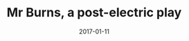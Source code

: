 ---
subheader: 'written by Anne Washburn

  directed by Alex Hearn'
description: "<p>With the planet as we know it left in ruins, people who have survived\
  \ reminisce about mass media to pass the time. After decades of remembering and\
  \ retelling plots, a Simpsons episode is transformed into a performance that integrates\
  \ ritualistic spectacle and campy musical theater to light the way in the darkest\
  \ times.</p><p><strong>Hana Eldessouky</strong> (Jenny / Lisa) is a first year majoring\
  \ in English. She was previously involved in\_<em>Comedy of Errors</em> (Assistant\
  \ Lighting Designer).\_this is her first UT show as an actor.</p><p><strong>Connor\
  \ Fieweger</strong> (Troy) is a second year majoring in Physics and Fundamentals:\
  \ Issues and Texts. His previous UT credits include <em>West Side Story</em> (Action)\
  \ and <em>Urinetown</em> (Old Man Strong/Hot Blades Harry). Other roles include\
  \ Enjolras (<em>Les Miserables</em>) and Lord Farquaad (<em>Shrek! The Musical</em>).\
  \ He would like to especially thank the direction and production of <em>Mr. Burns</em>\
  \ for their understanding and flexibility, and of course dedicate this role to that\
  \ one picture of Lil Wayne falling off a skateboard.</p><p><strong>Rob Geada</strong>\
  \ (Sam / Itchy) is a fourth-year Physics major in the college. He has acted in <em>Much\
  \ Ado About Nothing</em> (Claudio), <em>Romeo and Juliet </em>(Benvolio), <em>Merchant\
  \ of Venice </em>(Launcelot), and sound designed <em>Krapp's Last Tape </em>and\
  \ <em>Hamlet</em>.</p><p><strong>Jacob Goodman</strong> (Matt / Mr. Burns) is a\
  \ second-year majoring in Visual Arts and Comparative Human Development. Previous\
  \ UT credits include the <em>Comedy of Errors</em> (Director), <em>The Seagull</em>\
  \ (Konstantin), and <em>Twelfth Night </em>(Duke Orsino).</p><p><strong>Rebecca\
  \ Husk</strong> (Colleen / Bart) is a second year in the College majoring in philosophy.\
  \ Past UT credits include <em>Romeo and Juliet</em> (Lady Montague) and <em>The</em>\
  \ <em>Merchant of Venice </em>(Nerissa). She also sings with Men in Drag all-female\
  \ a cappella and is the president of AcaCouncil, as well as a member of UT Committee.</p>\
  \ <p><strong>Quinn Kane</strong> (Gibson / Homer) is a second year Classics major\
  \ and History minor. He has acted in several UT plays including <em>Urinetown</em>\
  \ (Bobby Strong) and <em>West Side Story </em>(Baby John). He's also acted in two\
  \ Dean's Men productions: <em>Hamlet</em> (Polonius) and the <em>Comedy of Errors</em>\
  \ (Aegeon, Pinch). This quarter, along with acting, Quinn assistant costume designed\
  \ Geography of a Horse Dreamer.</p><p><strong>Julianne Lorndale</strong> (Apu) is\
  \ a first-year majoring in Medieval Studies. She began her involvement in University\
  \ Theater last quarter in the <em>Comedy of Errors</em> (Luciana). She hopes to\
  \ be employed after college.</p><p><strong>Louise Simpson</strong> (Willy) is a\
  \ fourth year in the college majoring in Comparative Human Development and Environmental\
  \ Studies. She has been involved with University Theater as an actor in <em>Grey\
  \ Gardens</em> and <em>Rumors</em> previously. After college, she hopes to go into\
  \ journalism.</p><p><strong>Emil Sohlberg</strong> (Milhouse) is a first year, and\
  \ this is his first UT show! He is probably going to major in math. Emil really\
  \ enjoys theater, and hopes to be in many more shows in the years to come.</p><p><strong>Maggie\
  \ Strahan</strong> (Edna) is a third year in the College, majoring in TAPS. Previous\
  \ acting credits with University Theater include<em> After the Revolution</em> (Jess),\
  \ <em>A Winter's Tale</em> (Camillo/Antigonus),<em> West Side Story</em> (Minnie),\
  \ <em>Urinetown</em> (Hope Cladwell), <em>Amadeus</em> (Teresa Salieri), and<em>\
  \ Love's Labour's Lost</em> (Jaquenetta) with the Dean's Men.</p><p><strong>Katy\
  \ Surhigh</strong> (Nelson) is a third-year English major in the College. Previous\
  \ UT credits include <em>A Winter's Tale</em> (ASM), <em>The Seagull </em>(ASM),\
  \ and <em>Urinetown</em> (Billy Boy Bill). She has previously stage managed for\
  \ UChicago Commedia and will be stage managing <em>Lear</em> next quarter. She is\
  \ also a member of UT Committee, A Cappella Council (Vice President/Secretary) and\
  \ Rhythm and Jews (Vice President).</p><p><strong>Lexi Turner</strong> (Maria/Marge)\
  \ is a fourth year majoring in Theater and Performance Studies. She has worked with\
  \ UT in a few capacities, including acting in shows such as <em>Rumors</em> (Cookie)\
  \ and <em>Romeo and Juliet </em>(The Nurse) and directing a workshop (<em>Woman\
  \ on Trial</em>), as well as a mainstage (<em>Iphigenia and Other Daughters</em>).\
  \ She is also the Dean's Men liaison to UT Committee, Event Coordinator of Student\
  \ Staff, and president of U of C Commedia.</p><p><strong>Alex Hearn</strong> (Director)\
  \ is a fourth-year in the College studying Public Policy. A life-long Simpsons fan,\
  \ he'd like to thank Lisa (a Simpsons fan) and Chris (not really a Simpsons fan)\
  \ for their support and guidance. Previous directing credits include <em>Noises\
  \ Off</em>, <em>Rumors</em>, and <em>The Still Alarm</em>. Previous acting roles\
  \ include<em> By the Bog of Cats </em>(Young Dunne/Ghost Fancier), <em>Officer Lockstock\
  \ </em>(Urinetown), <em>Suburbia</em> (Jeff), and <em>Endgame</em> (Nagg). He also\
  \ clown coached for <em>Comedy of Errors</em> and <em>Krapp's Last Tape</em> and\
  \ clowns around with UChicago Commedia.</p> <p><strong>Mariel Shlomchik</strong>\
  \ (Production Manager) is a fourth-year in the College studying Biology. <em>Mr.\
  \ Burns</em> is her thirteenth show, and sixth time production managing with University\
  \ Theater. In the last year she has production managed <em>The Seagull</em> and\
  \ the <em>Comedy of Errors</em>.</p> <p><strong>Charlie Lovejoy </strong>(Stage\
  \ Manager) is a third-year English literature major from Minneapolis, where they\
  \ stage managed community and professional productions before moving to Chicago.\
  \ Since then, Charlie\u2019s stage management credits include <em>West Side Story,\
  \ By the Bog of Cats, Miss Julie, All choiceless She, Context, Marigolds, Amadeus\
  \ </em>(UT), <em>You On The Moors Now</em> (The Hypocrites), and various others.\
  \ This past summer, they were the stage management intern on workshops of <em>Pinocchio,\
  \ The Nutcracker, The Great and Terrible Wizard of Oz, Verboten, Missing </em>(The\
  \ House Theatre), and <em>Aristophanesathon</em> (The Hypocrites). Charlie is also\
  \ a member of UT\u2019s Committee and a curator for <em>Theatre[24]</em>.</p><p><strong>Julia\
  \ Aizuss</strong> (Dramaturg) is a third-year in the College majoring in English\
  \ &amp; Classics. She has previously served as a dramaturg for the Classical Entertainment\
  \ Society.</p><p><strong>Ellen Wiese</strong> (Music Director) is a fourth-year\
  \ BA/MAPH student studying English and Creative Writing. Past UT credits include\
  \ the <em>Comedy of Errors</em> (Props Designer), <em>Ex Libris</em> (Stage Manager),\
  \ and <em>West Side Story</em> (Floor Manager). She hopes to work as a writer and\
  \ arts administrator after college.</p><p><strong>Will Myers</strong> (Vocal Director)\
  \ is a third year music major in the college. <em>Mr. Burns</em> is his University\
  \ Theatre debut, but he is involved in performance and direction with multiple choirs\
  \ on campus. Will is interested in education and plans to pursue a career in teaching\
  \ and choral conducting.</p><p><strong>Emily Lovett</strong> (Vocal Director) is\
  \ a second-year majoring in Music and English Literature. Past credits include <em>Hamlet</em>\
  \ (Guildenstern) and <em>West Side Story</em> (Velma). She also is a member of UChicago's\
  \ Women's Ensemble.</p><p><strong>Itzel Blancas</strong> (Costume Designer) is a\
  \ fourth year in the college majoring in Comparative Literature and TAPS. She has\
  \ previously been involved with University Theater as a Costume Designer (<em>Amadeus,\
  \ The Effect of Gamma Rays on Man in the Moon Marigolds, Miss Julie, By the Bog\
  \ of Cats</em>), Director (<em>West Side Story, What a Wild Party!</em>), and an\
  \ assistant in various capacities. She is a member of Tech Staff, is the Tech Staff\
  \ rep in Committee, and is one of the Curators for <em>Theater[24]</em>.</p><p><strong>Sophie\
  \ Downes</strong> (Sound Designer) is a fourth-year English major. She has previously\
  \ worked in UT as a director (<em>Dusk Before Fireworks</em>), assistant sound designer\
  \ (<em>By the Bog of Cats, Rumors</em>), production manager (Winter Workshops 2015,\
  \ <em>Apsara</em>), assistant production manager (<em>Henry V, Fool for Love, As\
  \ You Like It</em>), and sound board operator (<em>Noises Off</em>).</p><p><strong>Casey\
  \ McKenna </strong>(Lighting Designer) is a second-year majoring in Spanish and\
  \ Comparative Human Development. This is her first time involved with University\
  \ Theater.</p> <p><strong>Eric Karsten</strong>\_(Lighting Designer / Master Electrician)\
  \ is a first-year majoring in Math with a Specialization in Economics. He has been\
  \ involved with University Theater, Oeconomica, and the technical staff of the Logan\
  \ Performance Hall. His past credits include: <em>After The Revolution</em> (Assistant\
  \ Lighting Designer), <em>Beauty and The Beast</em> (Lighting Designer), <em>39\
  \ Steps</em> (Lighting Designer), <em>Legally Blonde</em> (Lighting Designer), <em>Richard\
  \ III</em> (Lighting Designer).</p><p><strong>Colin Garon </strong>(Props Designer)\
  \ is a third year majoring in HiPSS. As a props designer, he specializes in food,\
  \ dead birds, and the uncanny. He has previously designed for <em>Amadeus</em>,\
  \ among other plays.</p><p><strong>Emily Cambias </strong>(Props Designer) is a\
  \ student in the College.</p><p><strong>Sydney Purdue</strong> (Scenic Designer)\
  \ is a third-year Statistics major. Previous scenic credits include <em>Iphigenia\
  \ and Other Daughters</em> (Scenic/Props Designer), <em>West Side Story</em> (Scenic\
  \ Artist), <em>Noises Off</em> (Scenic Artist), <em>By the Bog of Cats</em> (Scenic\
  \ Designer), and<em> Twelfth Night </em>(Scenic Designer).</p> <p><strong>Monica\
  \ Brown</strong> (Choreographer) is a second-year English major. She is also a Scav\
  \ captain and on the staff of Sliced Bread. Past work on University Theater shows\
  \ includes assistant choreographing <em>West Side Story</em>.</p><p><strong>Tiffany\
  \ \"Tippo\" Wang</strong> (Technical Director) is a fourth-year majoring in Psychology.</p><p><strong>Olivia\
  \ Malone</strong> (Assistant Production Manager) is a second-year currently between\
  \ majors. Her recent UT credits include <em>Circe</em> (Crew), Winter 2017's <em>Weekend\
  \ of Workshops</em> (PSM), and <em>Iphigenia and Other Daughters</em> (SM).</p>\
  \ <p><strong>Victoria Keating</strong> (Assistant Stage Manager) is a first-year\
  \ in the college currently undecided. She has been involved with this fall's <em>Weekend\
  \ of Workshops</em> (Stage Manager) and <em>After the Revolution</em> (Backstage\
  \ Crew). She hopes to continue working with UT on more productions.</p><p><strong>Ana\xEF\
  s Ahmed</strong> (Accordion) is a recent alumna of the College, having graduated\
  \ in 2016. This is her first involvement with University Theatre.</p> <p><strong>Jacob\
  \ Spiegel </strong>(Auxiliary Percussion / Assistant Set Designer) is a first-year\
  \ majoring in Computer Science. He has previous worked on the <em>Comedy Of Errors</em>\
  \ (Assistant Sound Designer).</p><p><strong>Amanda Wilson</strong> (Drums) is a\
  \ second year majoring in Chemistry. She has been involved in University Theater\
  \ and University Wind Ensemble during her time at UChicago. Past credits include\
  \ <em>The Seagull</em> (Assistant Sound Designer), and she hopes to keep her love\
  \ for music alive after graduation.</p><p><strong>Alicia Zhao</strong> (Pianist)\
  \ is a fourth year in the college. She has been involved with University Theater\
  \ as a musician, as well as an ensemble member of UChicago Commedia since first\
  \ year.</p><p><strong>Anna Aguiar Kosicki</strong> (Assistant Costume Designer)\
  \ is a first year in the College prospectively majoring in TAPS and Political Science.\
  \ Their UT credits include <em>Iphigenia and Other Daughters</em> (Assisant Director),\
  \ the <em>Comedy of Errors</em> (wardrobe run crew), and <em>Geography of a Horse\
  \ Dreamer </em>(Assistant Scenic Designer). She also directed for Iris and is a\
  \ member of the Leaders of Color initiative at the IOP.</p><p><strong>Sophie Hoyt</strong>\
  \ (Assistant Costume Designer) is a second-year in the College majoring in English.\
  \ Previous UT/TAPS credits include <em>After the Revolution</em> (Emma), <em>West\
  \ Side Story</em> (Assistant Director), <em>All choiceless She </em>(Andromeda),\
  \ and <em>Miss Julie</em> (Mother) as well as two performances with Fire Escape\
  \ Films, in <em>Tom</em> and<em> Last Call</em>.</p><p><strong>Afriti Bankwalla</strong>\
  \ (Master Stitcher) is a second year in the college majoring in English. Past shows\
  \ include the <em>Comedy of Errors</em> (Costume Designer) and <em>Geography of\
  \ a Horse Dreamer</em> (Costume Designer).</p><p><strong>Corson Barnard</strong>\
  \ (Stitcher) is a fourth-year TAPS major. Previous credits include <em>Circe</em>\
  \ (Costume Designer) and <em>After the Revolution</em> (Assistant Costume Designer),\
  \ as well as several music direction, composition, and performance credits. Catch\
  \ her BA thesis -- a musical revue based on <em>A Wrinkle in Time</em> -- next quarter!</p><p><strong>Dee\
  \ Nitz</strong> (Stitcher) is a fourth-year TAPS major in the College. Previous\
  \ costuming credits include <em>After the Revolution</em> (Designer) and <em>Circe</em>\
  \ (Assistant Designer).</p><p><strong>Larkin Smith</strong> (Assistant Set Designer\
  \ / Painter) is a second-year in the college, studying Fundamentals and Human Rights.\
  \ Thus far, she has been involved in a University Theater production every quarter\
  \ that she has been at UChicago, including <em>Urinetown</em> (Soupy Sue), <em>Hamlet</em>\
  \ (Assistant Props Designer), <em>West Side Story</em> (Graziella), and the <em>Comedy\
  \ of Errors</em> (Adriana). You can also see her perform with the co-ed a cappella\
  \ group, the Ransom Notes.</p> <p><strong>Belen Edwards</strong> (Assistant Set\
  \ Designer) is a first-year majoring in music. She appeared in<em> Iphigenia and\
  \ Other Daughters</em> (Chorus).</p> <p><strong>Emily Terian</strong> (Assistant\
  \ Lighting Designer) is a first-year majoring in Neuroscience. This is her second\
  \ UT show. Past show credits include the <em>Comedy of Errors</em> (Assistant Lighting\
  \ Designer).</p><p><strong>Felix Lecocq</strong> (Assistant Sound Designer) is a\
  \ first-year at the college. Past credits include <em>Iphigenia &amp; Other Daughters</em>\
  \ (Orestes). This is his first time designing a show.</p><p><strong>Eren Ahn</strong>\
  \ (Props Assistant) is a second year Biology major/Visual Arts minor in the College.\
  \ She has previously designed with University Theater and MaroonTV and managed/designed\
  \ with Iris. Past credits include <em>After the Revolution</em> (Costume Assistant)\
  \ and <em>Singularity</em> (Props Designer). She will probably be stuck in the academia\
  \ hell that is grad school after college.</p><p><strong>Poorvaja Rajagopalan</strong>\
  \ (Props Assistant) is a second-year majoring in History.</p> <p><strong>Brandon\
  \ McCallister</strong> (Committee Liaison) is a student in the College. Catch his\
  \ show <em>She Kills Monsters\_</em>next quarter!\_</p> <p><strong>Daniel Heins</strong>\
  \ (Tech Staff Liaison) is a member of Tech Staff.\_</p>"
slug: mr-burns
title: Mr Burns, a post-electric play
layout: show-info
quarter: winter
year: 2017
season: 2016-2017 Shows
date: 2017-01-11

---